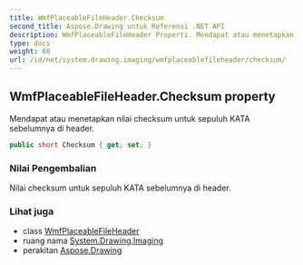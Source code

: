 ```yaml
---
title: WmfPlaceableFileHeader.Checksum
second_title: Aspose.Drawing untuk Referensi .NET API
description: WmfPlaceableFileHeader Properti. Mendapat atau menetapkan nilai checksum untuk sepuluh KATA sebelumnya di header.
type: docs
weight: 60
url: /id/net/system.drawing.imaging/wmfplaceablefileheader/checksum/
---
```

## WmfPlaceableFileHeader.Checksum property

Mendapat atau menetapkan nilai checksum untuk sepuluh KATA sebelumnya di header.

```csharp
public short Checksum { get; set; }
```

### Nilai Pengembalian

Nilai checksum untuk sepuluh KATA sebelumnya di header.

### Lihat juga

* class [WmfPlaceableFileHeader](../)
* ruang nama [System.Drawing.Imaging](../../wmfplaceablefileheader/)
* perakitan [Aspose.Drawing](../../../)


